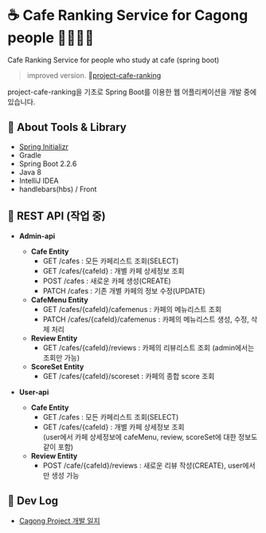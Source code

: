 # ☕ Cafe Ranking Service for Cagong people 👨‍💻👩‍💻

Cafe Ranking Service for people who study at cafe (spring boot)

> improved version. 🔗[project-cafe-ranking](https://github.com/hanbinleejoy/project-cafe-ranking)

project-cafe-ranking을 기초로 Spring Boot를 이용한 웹 어플리케이션을 개발 중에 있습니다.

## 🔖 About Tools & Library

- [Spring Initializr](https://start.spring.io/)
- Gradle
- Spring Boot 2.2.6
- Java 8
- IntelliJ IDEA
- handlebars(hbs) / Front

## 🔖 REST API (작업 중)

- **Admin-api**  
  - **Cafe Entity**
    - GET /cafes : 모든 카페리스트 조회(SELECT)
    - GET /cafes/{cafeId} : 개별 카페 상세정보 조회
    - POST /cafes : 새로운 카페 생성(CREATE)
    - PATCH /cafes : 기존 개별 카페의 정보 수정(UPDATE)
  - **CafeMenu Entity**
    - GET /cafes/{cafeId}/cafemenus : 카페의 메뉴리스트 조회
    - PATCH /cafes/{cafeId}/cafemenus : 카페의 메뉴리스트 생성, 수정, 삭제 처리
  - **Review Entity**
    - GET /cafes/{cafeId}/reviews : 카페의 리뷰리스트 조회 (admin에서는 조회만 가능)
  - **ScoreSet Entity**
    - GET /cafes/{cafeId}/scoreset : 카페의 종합 score 조회
  
- **User-api**
  - **Cafe Entity**
    - GET /cafes : 모든 카페리스트 조회(SELECT)
    - GET /cafes/{cafeId} : 개별 카페 상세정보 조회  
      (user에서 카페 상세정보에 cafeMenu, review, scoreSet에 대한 정보도 같이 포함)
  - **Review Entity**
    - POST /cafe/{cafeId}/reviews : 새로운 리뷰 작성(CREATE), user에서만 생성 가능
  


## 🔖 Dev Log
- [Cagong Project 개발 일지](https://github.com/hanbinleejoy/daily-dev-log/tree/master/project/cagong-ranking-project)
